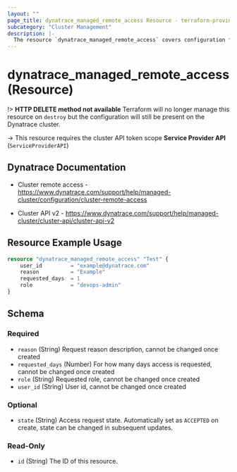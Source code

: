 ```yaml
---
layout: ""
page_title: dynatrace_managed_remote_access Resource - terraform-provider-dynatrace"
subcategory: "Cluster Management"
description: |-
  The resource `dynatrace_managed_remote_access` covers configuration for remote access requests
---
```


# dynatrace_managed_remote_access (Resource)

!> **HTTP DELETE method not available** Terraform will no longer manage this resource on `destroy` but the configuration will still be present on the Dynatrace cluster.

-> This resource requires the cluster API token scope **Service Provider API** (`ServiceProviderAPI`)

## Dynatrace Documentation

- Cluster remote access - https://www.dynatrace.com/support/help/managed-cluster/configuration/cluster-remote-access

- Cluster API v2 - https://www.dynatrace.com/support/help/managed-cluster/cluster-api/cluster-api-v2

## Resource Example Usage

```terraform
resource "dynatrace_managed_remote_access" "Test" {
	user_id 		= "example@dynatrace.com"
	reason			= "Example"
	requested_days	= 1
	role			= "devops-admin"
}
```

<!-- schema generated by tfplugindocs -->
## Schema

### Required

- `reason` (String) Request reason description, cannot be changed once created
- `requested_days` (Number) For how many days access is requested, cannot be changed once created
- `role` (String) Requested role, cannot be changed once created
- `user_id` (String) User id, cannot be changed once created

### Optional

- `state` (String) Access request state. Automatically set as `ACCEPTED` on create, state can be changed in subsequent updates.

### Read-Only

- `id` (String) The ID of this resource.
 